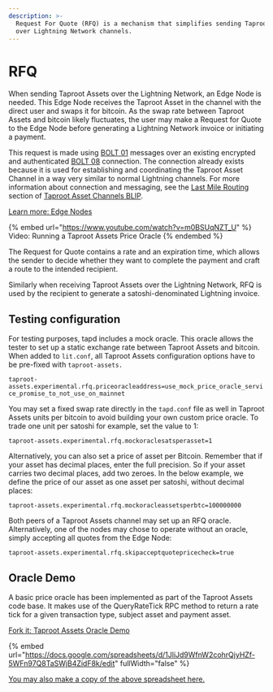 ```yaml
---
description: >-
  Request For Quote (RFQ) is a mechanism that simplifies sending Taproot Assets
  over Lightning Network channels.
---
```


# RFQ

When sending Taproot Assets over the Lightning Network, an Edge Node is needed. This Edge Node receives the Taproot Asset in the channel with the direct user and swaps it for bitcoin. As the swap rate between Taproot Assets and bitcoin likely fluctuates, the user may make a Request for Quote to the Edge Node before generating a Lightning Network invoice or initiating a payment.

This request is made using [BOLT 01](https://github.com/lightning/bolts/blob/master/01-messaging.md) messages over an existing encrypted and authenticated [BOLT 08](https://github.com/lightning/bolts/blob/master/08-transport.md) connection. The connection already exists because it is used for establishing and coordinating the Taproot Asset Channel in a way very similar to normal Lightning channels. For more information about connection and messaging, see the [Last Mile Routing](https://github.com/Roasbeef/blips/blob/tap-blip/blip-tap.md#last-mile-routing) section of [Taproot Asset Channels BLIP](https://github.com/Roasbeef/blips/blob/tap-blip/blip-tap.md).

[Learn more: Edge Nodes](../../the-lightning-network/taproot-assets/edge-nodes.md)

{% embed url="https://www.youtube.com/watch?v=m0BSUqNZT_U" %}
Video: Running a Taproot Assets Price Oracle
{% endembed %}

The Request for Quote contains a rate and an expiration time, which allows the sender to decide whether they want to complete the payment and craft a route to the intended recipient.

Similarly when receiving Taproot Assets over the Lightning Network, RFQ is used by the recipient to generate a satoshi-denominated Lightning invoice.

## Testing configuration

For testing purposes, tapd includes a mock oracle. This oracle allows the tester to set up a static exchange rate between Taproot Assets and bitcoin. When added to `lit.conf`, all Taproot Assets configuration options have to be pre-fixed with `taproot-assets.`

`taproot-assets.experimental.rfq.priceoracleaddress=use_mock_price_oracle_service_promise_to_not_use_on_mainnet`

You may set a fixed swap rate directly in the `tapd.conf` file as well in Taproot Assets units per bitcoin to avoid building your own custom price oracle. To trade one unit per satoshi for example, set the value to 1:

`taproot-assets.experimental.rfq.mockoraclesatsperasset=1`

Alternatively, you can also set a price of asset per Bitcoin. Remember that if your asset has decimal places, enter the full precision. So if your asset carries two decimal places, add two zeroes. In the below example, we define the price of our asset as one asset per satoshi, without decimal places:

`taproot-assets.experimental.rfq.mockoracleassetsperbtc=100000000`

Both peers of a Taproot Assets channel may set up an RFQ oracle. Alternatively, one of the nodes may chose to operate without an oracle, simply accepting all quotes from the Edge Node:

`taproot-assets.experimental.rfq.skipacceptquotepricecheck=true`

## Oracle Demo

A basic price oracle has been implemented as part of the Taproot Assets code base. It makes use of the QueryRateTick RPC method to return a rate tick for a given transaction type, subject asset and payment asset.

[Fork it: Taproot Assets Oracle Demo](https://github.com/lightninglabs/taproot-assets/tree/d70bccd2714a3f808e070a080c510cf396a11284/docs/examples/basic-price-oracle)

{% embed url="https://docs.google.com/spreadsheets/d/1JliJd9WfnW2cohrQjyHZf-5WFn97Q8TaSWjB4ZidF8k/edit" fullWidth="false" %}

[You may also make a copy of the above spreadsheet here.](https://docs.google.com/spreadsheets/d/1JliJd9WfnW2cohrQjyHZf-5WFn97Q8TaSWjB4ZidF8k/edit)
